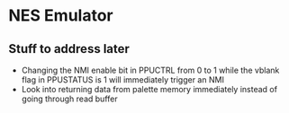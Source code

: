 # NES Emulator

## Stuff to address later

* Changing the NMI enable bit in PPUCTRL from 0 to 1 while the vblank flag in
PPUSTATUS is 1 will immediately trigger an NMI
* Look into returning data from palette memory immediately instead of going through
read buffer

